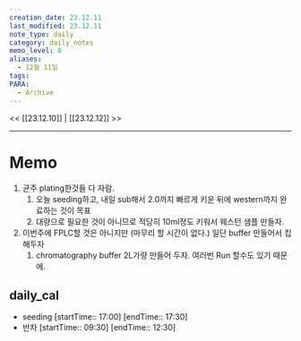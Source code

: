 ```yaml
---
creation_date: 23.12.11
last_modified: 23.12.11
note_type: daily
category: daily_notes
memo_level: 0
aliases:
  - 12월 11일
tags: 
PARA:
  - Archive
---
```


<< [[23.12.10]] | [[23.12.12]] >>

---
# Memo
1.  균주 plating한것들 다 자람.
	1. 오늘 seeding하고, 내일 sub해서 2.0까지 빠르게 키운 뒤에 western까지 완료하는 것이 목표
	2. 대량으로 필요한 것이 아니므로 적당히 10ml정도 키워서 웨스턴 샘플 만들자.
2. 이번주에 FPLC할 것은 아니지만 (마무리 할 시간이 없다.) 일단 buffer 만들어서 킵해두자
	1. chromatography buffer 2L가량 만들어 두자. 여러번 Run 할수도 있기 때문에.

## daily_cal
-  seeding [startTime:: 17:00]  [endTime:: 17:30]
-  반차 [startTime:: 09:30]  [endTime:: 12:30]
